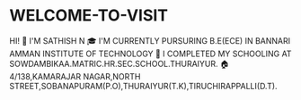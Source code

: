 # WELCOME-TO-VISIT
HI! 👤 I'M SATHISH N 🎓 I'M CURRENTLY PURSURING B.E(ECE) IN BANNARI AMMAN INSTITUTE OF TECHNOLOGY 🏫 I COMPLETED MY SCHOOLING AT SOWDAMBIKAA.MATRIC.HR.SEC.SCHOOL.THURAIYUR. 🏠 4/138,KAMARAJAR NAGAR,NORTH STREET,SOBANAPURAM(P.O),THURAIYUR(T.K),TIRUCHIRAPPALLI(D.T).
